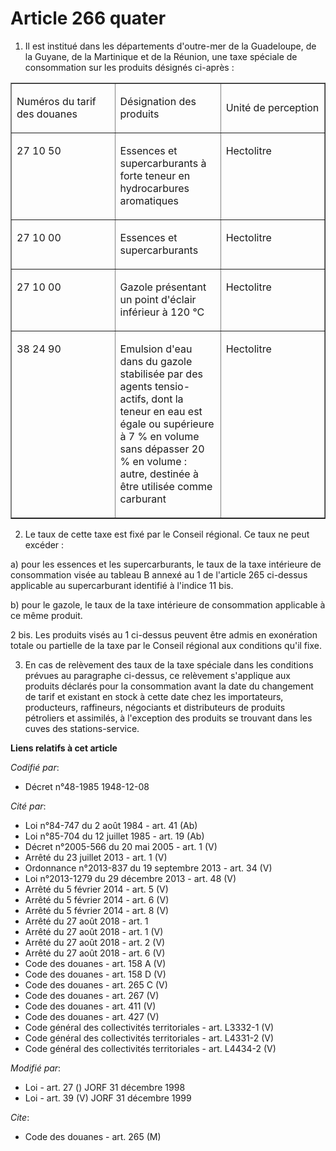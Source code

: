 # Article 266 quater

1. Il est institué dans les départements d'outre-mer de la Guadeloupe, de la Guyane, de la Martinique et de la Réunion, une
taxe spéciale de consommation sur les produits désignés ci-après :

<table cellspacing="0" cellpadding="0" width="680" border="1">
  <tbody>
    <tr>
      <td width="154">

Numéros du tarif des douanes

</td>
      <td width="154">

Désignation des produits

</td>
      <td width="154">

Unité de perception

</td>
    </tr>
    <tr>
      <td width="154" valign="top">

27 10 50

</td>
      <td valign="top" width="154">

Essences et supercarburants à forte teneur en hydrocarbures aromatiques

</td>
      <td valign="top" width="154">

Hectolitre

</td>
    </tr>
    <tr>
      <td width="154" valign="top">

27 10 00

</td>
      <td width="154" valign="top">

Essences et supercarburants

</td>
      <td width="154" valign="top">

Hectolitre

</td>
    </tr>
    <tr>
      <td width="154" valign="top">

27 10 00

</td>
      <td valign="top" width="154">

Gazole présentant un point d'éclair inférieur à 120 °C

</td>
      <td valign="top" width="154">

Hectolitre

</td>
    </tr>
    <tr>
      <td valign="top" width="154">

38 24 90

</td>
      <td valign="top" width="154">

Emulsion d'eau dans du gazole stabilisée par des agents tensio-actifs, dont la teneur en eau est égale ou supérieure à 7 % en
volume sans dépasser 20 % en volume : autre, destinée à être utilisée comme carburant

</td>
      <td width="154" valign="top">

Hectolitre

</td>
    </tr>
  </tbody>
</table>

2. Le taux de cette taxe est fixé par le Conseil régional. Ce taux ne peut excéder :

a) pour les essences et les supercarburants, le taux de la taxe intérieure de consommation visée au tableau B annexé au 1 de
l'article 265 ci-dessus applicable au supercarburant identifié à l'indice 11 bis.

b) pour le gazole, le taux de la taxe intérieure de consommation applicable à ce même produit.

2 bis. Les produits visés au 1 ci-dessus peuvent être admis en exonération totale ou partielle de la taxe par le Conseil
régional aux conditions qu'il fixe.

3. En cas de relèvement des taux de la taxe spéciale dans les conditions prévues au paragraphe ci-dessus, ce relèvement
s'applique aux produits déclarés pour la consommation avant la date du changement de tarif et existant en stock à cette date
chez les importateurs, producteurs, raffineurs, négociants et distributeurs de produits pétroliers et assimilés, à
l'exception des produits se trouvant dans les cuves des stations-service.

**Liens relatifs à cet article**

_Codifié par_:

  - Décret n°48-1985 1948-12-08

_Cité par_:

  - Loi n°84-747 du 2 août 1984 - art. 41 (Ab)
  - Loi n°85-704 du 12 juillet 1985 - art. 19 (Ab)
  - Décret n°2005-566 du 20 mai 2005 - art. 1 (V)
  - Arrêté du 23 juillet 2013 - art. 1 (V)
  - Ordonnance n°2013-837 du 19 septembre 2013 - art. 34 (V)
  - Loi n°2013-1279 du 29 décembre 2013 - art. 48 (V)
  - Arrêté du 5 février 2014 - art. 5 (V)
  - Arrêté du 5 février 2014 - art. 6 (V)
  - Arrêté du 5 février 2014 - art. 8 (V)
  - Arrêté du 27 août 2018 - art. 1
  - Arrêté du 27 août 2018 - art. 1 (V)
  - Arrêté du 27 août 2018 - art. 2 (V)
  - Arrêté du 27 août 2018 - art. 6 (V)
  - Code des douanes - art. 158 A (V)
  - Code des douanes - art. 158 D (V)
  - Code des douanes - art. 265 C (V)
  - Code des douanes - art. 267 (V)
  - Code des douanes - art. 411 (V)
  - Code des douanes - art. 427 (V)
  - Code général des collectivités territoriales - art. L3332-1 (V)
  - Code général des collectivités territoriales - art. L4331-2 (V)
  - Code général des collectivités territoriales - art. L4434-2 (V)

_Modifié par_:

  - Loi - art. 27 () JORF 31 décembre 1998
  - Loi - art. 39 (V) JORF 31 décembre 1999

_Cite_:

  - Code des douanes - art. 265 (M)
